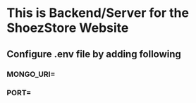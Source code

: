# This is Backend/Server for the ShoezStore Website

## Configure .env file by adding following

### MONGO_URI=

### PORT=
